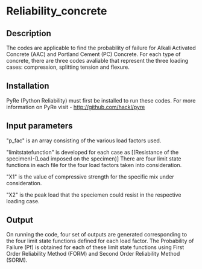 # Reliability_concrete
## Description
The codes are applicable to find the probability of failure for Alkali Activated Concrete (AAC) and Portland Cement (PC) Concrete. For each type of concrete, there are three codes avaliable that represent the three loading cases: compression, splitting tension and flexure.

## Installation
PyRe (Python Reliability) must first be installed to run these codes. 
For more information on PyRe visit - http://github.com/hackl/pyre

## Input parameters
"p_fac" is an array  consisting of the various load factors used.

"limitstatefunction" is developed for each case as [(Resistance of the specimen)-(Load imposed on the specimen)]
 There are four limit state functions in each file for the four load factors taken into consideration.
 
 "X1" is the value of compressive strength for the specific mix under consideration.
 
 "X2" is the peak load that the speciemen could resist in the respective loading case.

## Output
On running the code, four set of outputs are generated corresponding to the four limit state functions defined for each load factor.
The Probability of Failure (Pf) is obtained for each of these limit state functions using First Order Reliability Method (FORM) and Second Order Reliability Method (SORM).
